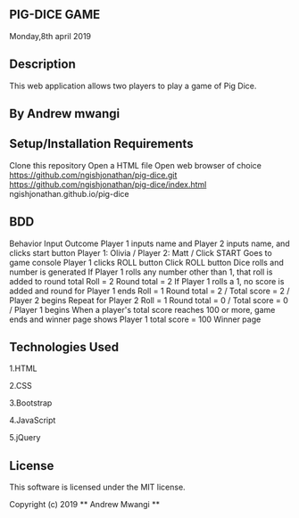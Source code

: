 ## PIG-DICE GAME
Monday,8th april 2019

## Description
This web application allows two players to play a game of Pig Dice.

## By Andrew mwangi

## Setup/Installation Requirements

Clone this repository
Open a HTML file
Open web browser of choice
https://github.com/ngishjonathan/pig-dice.git
https://github.com/ngishjonathan/pig-dice/index.html
ngishjonathan.github.io/pig-dice

## BDD
Behavior	Input	Outcome
Player 1 inputs name and Player 2 inputs name, and clicks start button	Player 1: Olivia / Player 2: Matt / Click START	Goes to game console
Player 1 clicks ROLL button	Click ROLL button	Dice rolls and number is generated
If Player 1 rolls any number other than 1, that roll is added to round total	Roll = 2	Round total = 2
If Player 1 rolls a 1, no score is added and round for Player 1 ends	Roll = 1	Round total = 2 / Total score = 2 / Player 2 begins
Repeat for Player 2	Roll = 1	Round total = 0 / Total score = 0 / Player 1 begins
When a player's total score reaches 100 or more, game ends and winner page shows	Player 1 total score = 100	Winner page

## Technologies Used

1.HTML

2.CSS

3.Bootstrap

4.JavaScript

5.jQuery

## License
This software is licensed under the MIT license.

Copyright (c) 2019 **  Andrew Mwangi  **
